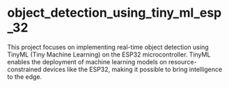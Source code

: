 # object_detection_using_tiny_ml_esp_32
This project focuses on implementing real-time object detection using TinyML (Tiny Machine Learning) on the ESP32 microcontroller. TinyML enables the deployment of machine learning models on resource-constrained devices like the ESP32, making it possible to bring intelligence to the edge.
